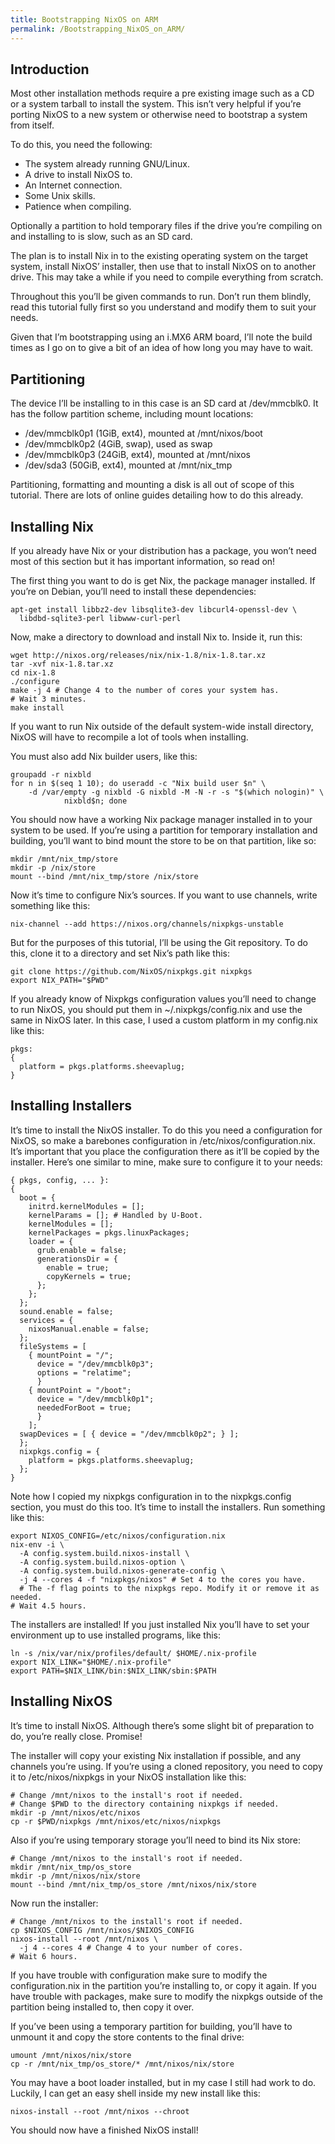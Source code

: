 ```yaml
---
title: Bootstrapping NixOS on ARM
permalink: /Bootstrapping_NixOS_on_ARM/
---
```


Introduction
------------

Most other installation methods require a pre existing image such as a CD or a system tarball to install the system. This isn’t very helpful if you’re porting NixOS to a new system or otherwise need to bootstrap a system from itself.

To do this, you need the following:

-   The system already running GNU/Linux.
-   A drive to install NixOS to.
-   An Internet connection.
-   Some Unix skills.
-   Patience when compiling.

Optionally a partition to hold temporary files if the drive you’re compiling on and installing to is slow, such as an SD card.

The plan is to install Nix in to the existing operating system on the target system, install NixOS’ installer, then use that to install NixOS on to another drive. This may take a while if you need to compile everything from scratch.

Throughout this you’ll be given commands to run. Don’t run them blindly, read this tutorial fully first so you understand and modify them to suit your needs.

Given that I’m bootstrapping using an i.MX6 ARM board, I’ll note the build times as I go on to give a bit of an idea of how long you may have to wait.

Partitioning
------------

The device I’ll be installing to in this case is an SD card at /dev/mmcblk0. It has the follow partition scheme, including mount locations:

-   /dev/mmcblk0p1 (1GiB, ext4), mounted at /mnt/nixos/boot
-   /dev/mmcblk0p2 (4GiB, swap), used as swap
-   /dev/mmcblk0p3 (24GiB, ext4), mounted at /mnt/nixos
-   /dev/sda3 (50GiB, ext4), mounted at /mnt/nix_tmp

Partitioning, formatting and mounting a disk is all out of scope of this tutorial. There are lots of online guides detailing how to do this already.

Installing Nix
--------------

If you already have Nix or your distribution has a package, you won’t need most of this section but it has important information, so read on!

The first thing you want to do is get Nix, the package manager installed. If you’re on Debian, you’ll need to install these dependencies:

    apt-get install libbz2-dev libsqlite3-dev libcurl4-openssl-dev \
      libdbd-sqlite3-perl libwww-curl-perl

Now, make a directory to download and install Nix to. Inside it, run this:

    wget http://nixos.org/releases/nix/nix-1.8/nix-1.8.tar.xz
    tar -xvf nix-1.8.tar.xz
    cd nix-1.8
    ./configure
    make -j 4 # Change 4 to the number of cores your system has.
    # Wait 3 minutes.
    make install

If you want to run Nix outside of the default system-wide install directory, NixOS will have to recompile a lot of tools when installing.

You must also add Nix builder users, like this:

    groupadd -r nixbld
    for n in $(seq 1 10); do useradd -c "Nix build user $n" \
        -d /var/empty -g nixbld -G nixbld -M -N -r -s "$(which nologin)" \
                nixbld$n; done

You should now have a working Nix package manager installed in to your system to be used. If you’re using a partition for temporary installation and building, you’ll want to bind mount the store to be on that partition, like so:

    mkdir /mnt/nix_tmp/store
    mkdir -p /nix/store
    mount --bind /mnt/nix_tmp/store /nix/store

Now it’s time to configure Nix’s sources. If you want to use channels, write something like this:

    nix-channel --add https://nixos.org/channels/nixpkgs-unstable

But for the purposes of this tutorial, I’ll be using the Git repository. To do this, clone it to a directory and set Nix’s path like this:

    git clone https://github.com/NixOS/nixpkgs.git nixpkgs
    export NIX_PATH="$PWD"

If you already know of Nixpkgs configuration values you’ll need to change to run NixOS, you should put them in ~/.nixpkgs/config.nix and use the same in NixOS later. In this case, I used a custom platform in my config.nix like this:

    pkgs:
    {
      platform = pkgs.platforms.sheevaplug;
    }

Installing Installers
---------------------

It’s time to install the NixOS installer. To do this you need a configuration for NixOS, so make a barebones configuration in /etc/nixos/configuration.nix. It’s important that you place the configuration there as it’ll be copied by the installer. Here’s one similar to mine, make sure to configure it to your needs:

    { pkgs, config, ... }:
    {
      boot = {
        initrd.kernelModules = [];
        kernelParams = []; # Handled by U-Boot.
        kernelModules = [];
        kernelPackages = pkgs.linuxPackages;
        loader = {
          grub.enable = false;
          generationsDir = {
            enable = true;
            copyKernels = true;
          };
        };
      };
      sound.enable = false;
      services = {
        nixosManual.enable = false;
      };
      fileSystems = [
        { mountPoint = "/";
          device = "/dev/mmcblk0p3";
          options = "relatime";
          }
        { mountPoint = "/boot";
          device = "/dev/mmcblk0p1";
          neededForBoot = true;
          }
        ];
      swapDevices = [ { device = "/dev/mmcblk0p2"; } ];
      };
      nixpkgs.config = {
        platform = pkgs.platforms.sheevaplug;
      };
    }

Note how I copied my nixpkgs configuration in to the nixpkgs.config section, you must do this too. It’s time to install the installers. Run something like this:

    export NIXOS_CONFIG=/etc/nixos/configuration.nix
    nix-env -i \
      -A config.system.build.nixos-install \
      -A config.system.build.nixos-option \
      -A config.system.build.nixos-generate-config \
      -j 4 --cores 4 -f "nixpkgs/nixos" # Set 4 to the cores you have.
      # The -f flag points to the nixpkgs repo. Modify it or remove it as needed.
    # Wait 4.5 hours.

The installers are installed! If you just installed Nix you’ll have to set your environment up to use installed programs, like this:

    ln -s /nix/var/nix/profiles/default/ $HOME/.nix-profile
    export NIX_LINK="$HOME/.nix-profile"
    export PATH=$NIX_LINK/bin:$NIX_LINK/sbin:$PATH

Installing NixOS
----------------

It’s time to install NixOS. Although there’s some slight bit of preparation to do, you’re really close. Promise!

The installer will copy your existing Nix installation if possible, and any channels you’re using. If you’re using a cloned repository, you need to copy it to /etc/nixos/nixpkgs in your NixOS installation like this:

    # Change /mnt/nixos to the install's root if needed.
    # Change $PWD to the directory containing nixpkgs if needed.
    mkdir -p /mnt/nixos/etc/nixos
    cp -r $PWD/nixpkgs /mnt/nixos/etc/nixos/nixpkgs

Also if you’re using temporary storage you’ll need to bind its Nix store:

    # Change /mnt/nixos to the install's root if needed.
    mkdir /mnt/nix_tmp/os_store
    mkdir -p /mnt/nixos/nix/store
    mount --bind /mnt/nix_tmp/os_store /mnt/nixos/nix/store

Now run the installer:

    # Change /mnt/nixos to the install's root if needed.
    cp $NIXOS_CONFIG /mnt/nixos/$NIXOS_CONFIG
    nixos-install --root /mnt/nixos \
      -j 4 --cores 4 # Change 4 to your number of cores.
    # Wait 6 hours.

If you have trouble with configuration make sure to modify the configuration.nix in the partition you’re installing to, or copy it again. If you have trouble with packages, make sure to modify the nixpkgs outside of the partition being installed to, then copy it over.

If you’ve been using a temporary partition for building, you’ll have to unmount it and copy the store contents to the final drive:

    umount /mnt/nixos/nix/store
    cp -r /mnt/nix_tmp/os_store/* /mnt/nixos/nix/store

You may have a boot loader installed, but in my case I still had work to do. Luckily, I can get an easy shell inside my new install like this:

    nixos-install --root /mnt/nixos --chroot

You should now have a finished NixOS install!
